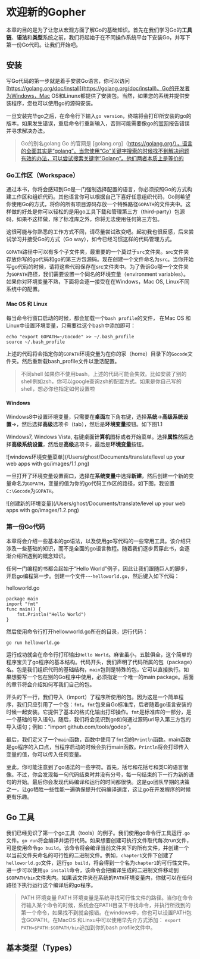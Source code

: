 # 欢迎新的Gopher

本章的目的是为了让您从宏观方面了解Go的基础知识。首先在我们学习Go的**工具链**、**语法**和**类型**系统之前，我们将起始于在不同操作系统平台下安装Go，并写下第一份Go代码。让我们开始吧。

## 安装

写Go代码的第一步就是着手安装Go语言，你可以访问[https://golang.org/doc/install](https://golang.org/doc/install)。Go的开发者为Windows，Mac OS和Linunx都提供了安装包。当然，如果您的系统并提供安装程序，您也可以使用go的源码安装。

一旦安装完毕go之后，在命令行下输入`go version`，终端将会打印所安装的go的版本。如果发生错误，重启命令行重新输入，否则可能需要像go的[官网](https://golang.org/)报告错误并寻求解决办法。

> Go的别名golang
> Go 的官网是 [golang.org]（https://golang.org/），语言的全面其实是“golang”。当您使用“Go”关键字搜索的时候找不到解决问题有效的办法，可以尝试搜索关键字“Golang”。他们两者本质上是等价的


### Go工作区（Workspace）

通过本书，你将会感知到Go是一门强制选择配置的语言，你必须按照Go的方式构建工作区和组织代码。其他语言你可以根据自己下喜好任意组织代码，Go则希望你使用Go的方式，将你的所有项目源码存放一个特殊路径`GOPATH`的文件夹中。这样做的好处是你可以轻松的是用go工具下载和管理第三方（third-party）包源码，如果不这样做，除了标准库之外，你将无法使用任何第三方包。

这很可能与你熟悉的工作方式不同，请尽量尝试改变吧。起初我也很反感，后来尝试学习并接受Go的方式（Go way），如今已经习惯这样的代码管理方式。

`GOPATH`路径中可以有多个子文件夹，最重要的一个莫过于`src`文件夹。src文件夹存放你写的go代码和go的第三方包源码。现在创建一个文件命名为`src`。当你开始写go代码的时候，请将这些代码保存在src文件夹中。为了告诉Go哪一个文件夹为`GOPATH`路径，我们需要设置一个同名的环境变量（environment variables）。如果你对环境变量不熟，下面将会逐一接受在在Windows，Mac OS, Linux不同系统中的配置。

#### Mac OS 和 Linux

每当命令行窗口启动的时候，都会加载一个`bash profile`的文件，
在Mac OS 和 Linux中设置环境变量，只需要往这个bash中添加即可：

```
echo "export GOPATH=~/Gocode" >> ~/.bash_profilesource ~/.bash_profile
```
上述的代码将会指定你的`GOPATH`环境变量为在你的家（home）目录下的`Gocode`文件夹。然后重新载bash_profile文件以激活配置。

> 不同shell
> 如果你不使用bash，上述的代码可能会失效。比如安装了别的shell例如zsh，你可以google查询zsh的配置方式。如果是你自己写的shell，想必你也指定如何设置啦


#### Windows

Windows8中设置环境变量，只需要在**桌面**左下角右键，选择**系统**->**高级系统设置**->，然后选择**高级**选项卡（tab），然后是**环境变量**按钮。如下图1.1

Windows7, Windows Vista, 右键桌面**计算机**图标或者开始菜单。选择**属性**然后选择**高级系统设置**，然后是**高级**选项卡，最后是**环境变量**按钮。

![windows环境变量菜单](/Users/ghost/Documents/translate/level up your web apps with go/images/1.1.png)

一旦打开了环境变量设置窗口，选择在**系统变量**中选择**新建**，然后创建一个新的变量命名为`GOPATH`，变量的值为你的go代码工作区的路径，如下图，我设置`C:\Gocode`为`GOPATH`。

![创建新的环境变量](/Users/ghost/Documents/translate/level up your web apps with go/images/1.2.png)

### 第一份Go代码

本章将会介绍一些基本的go语法，以及使用go写代码的一些常用工具。该介绍只涉及一些基础的知识，而不是全面的go语言教程。随着我们逐步贯穿此书，会逐渐介绍所遇到的概念知识。

任何一门编程的书都会起始于“Hello World”例子，因此让我们跟随巨人的脚步，开启go编程第一步。创建一个文件---`helloworld.go`，然后键入如下代码：

helloworld.go

```
package mainimport "fmt"func main() {    fmt.Println("Hello World")}
```

然后使用命令行打开hellowworld.go所在的目录，运行代码：

```
go run helloworld.go
```

运行成功就会在命令行打印输出`Hello World`。麻雀虽小，五脏俱全，这个简单的程序宝贝了go程序的基本结构。代码开头，我们声明了代码所属的包（package）名。包是我们组织代码的基础结构，`main`包则是特殊的包，它可以直接执行。如果想要写一个包在别的Go程序中使用，必须指定一个唯一的main package。后面的章节将会介绍如何写我们自己的包。

开头的下一行，我们导入（import）了程序所使用的包。因为这是一个简单程序，我们只应引用了一个包：`fmt`。`fmt`包来自Go标准库，后者随着go语言安装的时候一起安装。它提供了基本的格式化输出打印操作。`fmt`是标准库的一部分，是一个基础的导入语句。随后，我们将会见识到go如何通过源码url导入第三方包的导入语句；例如：“import github.com/tools/godep”。

最后，我们定义了一个`main`函数，函数中使用了`fmt`包的`Println`函数。main函数是go程序的入口点，当程序启动的时候会执行main函数。`Println`将会打印传入变量的值，你可以传入任何变量。

至此，你可能注意到了go语法的一些字符。首先，括号和花括号和类C的语言很像。不过，你会发现每一句代码结束时并没有分号，每一句结束的下一行为新的语句的开始。最后你会发现代码编译和运行的时间都很快。这是go团队早期的决策之一，让go牺牲一些性能一遍确保提升代码编译速度，这让go在开发程序的时候更有乐趣。

## Go 工具

我们已经见识了第一个go工具（tools）的例子。我们使用go命令行工具运行`.go`文件。`go run`将会编译并运行代码。如果想要创建可执行文件取代每次run文件，可是使用命令`go build`。该命令将会编译当前文件夹下的所有文件，并创建一个以当前文件夹命名的可行性的二进制文件。例如，`chapter1`文件下创建了`helloworld.go`文件，运行`go build`，将会得到一个名为`chapter1`的可行性文件。进一步可以使用`go install`命令，该命令会把编译生成的二进制文件移动到`$GOPATH/bin`文件夹内。如果该文件夹在系统的`PATH`环境变量内，你就可以在任何路径下执行运行这个编译后的go程序。

> PATH 环境变量
> PATH 环境变量是系统寻找可行性文件的路径。当你在命令行输入某个命令的时候，系统会在PATH目录下寻找命令，并执行所找到的第一个命令，如果找不到就会报错。在windows中，你也可以设置PATH包含GOPATH。在MacOS 和Linxu中可以使用早先介方式添加： `export PATH=$PATH:$GOPATH/bin`追加到你的bash profile文件中。

## 基本类型（Types）










